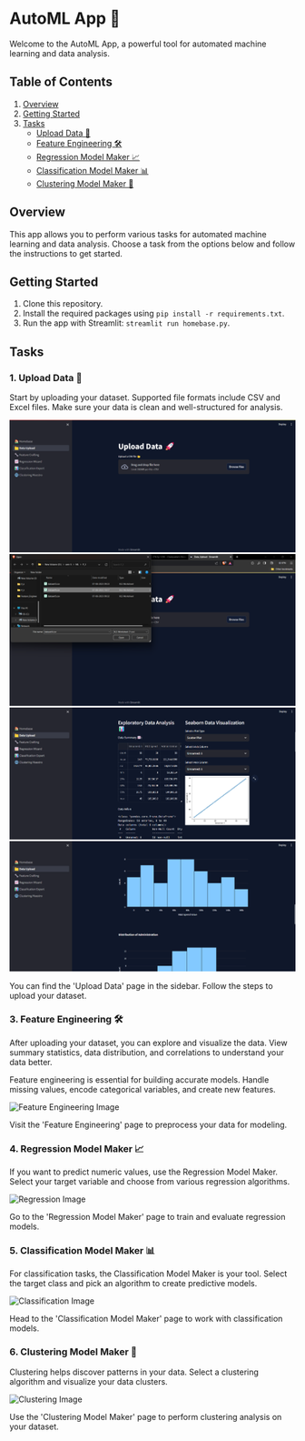 # AutoML App 🚀

Welcome to the AutoML App, a powerful tool for automated machine learning and data analysis. 

## Table of Contents
1. [Overview](#overview)
2. [Getting Started](#getting-started)
3. [Tasks](#tasks)
   - [Upload Data 📂](#1-upload-data-📂)
   - [Feature Engineering 🛠️](#2-feature-engineering-🛠️)
   - [Regression Model Maker 📈](#3-regression-model-maker-📈)
   - [Classification Model Maker 📊](#4-classification-model-maker-📊)
   - [Clustering Model Maker 🧩](#5-clustering-model-maker-🧩)

## Overview

This app allows you to perform various tasks for automated machine learning and data analysis. Choose a task from the options below and follow the instructions to get started.

## Getting Started

1. Clone this repository.
2. Install the required packages using `pip install -r requirements.txt`.
3. Run the app with Streamlit: `streamlit run homebase.py`.

## Tasks

### 1. Upload Data 📂

Start by uploading your dataset. Supported file formats include CSV and Excel files. Make sure your data is clean and well-structured for analysis.

![Upload Data Image](images/upload_01.png)
![Upload Data Image](images/upload_02.png)
![Upload Data Image](images/upload_03.png)
![Upload Data Image](images/upload_04.png)

You can find the 'Upload Data' page in the sidebar. Follow the steps to upload your dataset.


### 3. Feature Engineering 🛠️

After uploading your dataset, you can explore and visualize the data. View summary statistics, data distribution, and correlations to understand your data better.

Feature engineering is essential for building accurate models. Handle missing values, encode categorical variables, and create new features.

![Feature Engineering Image](feature_engineering_image.png)

Visit the 'Feature Engineering' page to preprocess your data for modeling.

### 4. Regression Model Maker 📈

If you want to predict numeric values, use the Regression Model Maker. Select your target variable and choose from various regression algorithms.

![Regression Image](regression_image.png)

Go to the 'Regression Model Maker' page to train and evaluate regression models.

### 5. Classification Model Maker 📊

For classification tasks, the Classification Model Maker is your tool. Select the target class and pick an algorithm to create predictive models.

![Classification Image](classification_image.png)

Head to the 'Classification Model Maker' page to work with classification models.

### 6. Clustering Model Maker 🧩

Clustering helps discover patterns in your data. Select a clustering algorithm and visualize your data clusters.

![Clustering Image](clustering_image.png)

Use the 'Clustering Model Maker' page to perform clustering analysis on your dataset.
